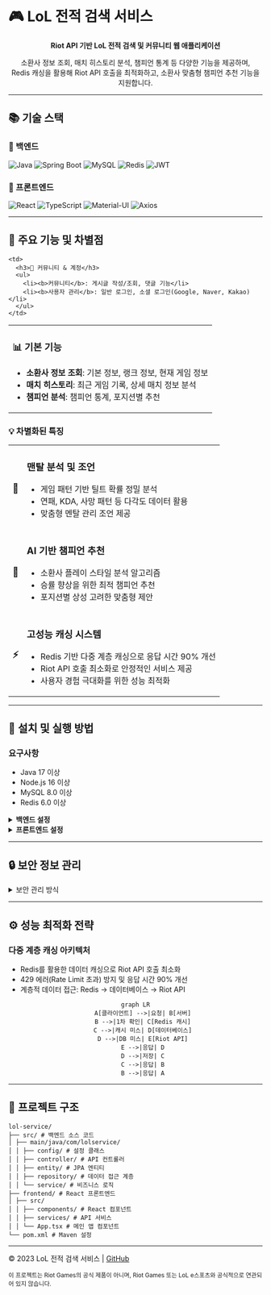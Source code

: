 # 🎮 LoL 전적 검색 서비스

<div align="center">
  
**Riot API 기반 LoL 전적 검색 및 커뮤니티 웹 애플리케이션**  
  
소환사 정보 조회, 매치 히스토리 분석, 챔피언 통계 등 다양한 기능을 제공하며,  
Redis 캐싱을 활용해 Riot API 호출을 최적화하고, 소환사 맞춤형 챔피언 추천 기능을 지원합니다.

</div>

---

## 📚 기술 스택

<div align="left">
  
### 🔧 백엔드
![Java](https://img.shields.io/badge/Java_17-ED8B00?style=for-the-badge&logo=openjdk&logoColor=white)
![Spring Boot](https://img.shields.io/badge/Spring_Boot_3-6DB33F?style=for-the-badge&logo=spring-boot&logoColor=white)
![MySQL](https://img.shields.io/badge/MySQL_8-4479A1?style=for-the-badge&logo=mysql&logoColor=white)
![Redis](https://img.shields.io/badge/Redis_6-DC382D?style=for-the-badge&logo=redis&logoColor=white)
![JWT](https://img.shields.io/badge/JWT-000000?style=for-the-badge&logo=json-web-tokens&logoColor=white)

### 🎨 프론트엔드
![React](https://img.shields.io/badge/React-61DAFB?style=for-the-badge&logo=react&logoColor=black)
![TypeScript](https://img.shields.io/badge/TypeScript-3178C6?style=for-the-badge&logo=typescript&logoColor=white)
![Material-UI](https://img.shields.io/badge/Material_UI-0081CB?style=for-the-badge&logo=material-ui&logoColor=white)
![Axios](https://img.shields.io/badge/Axios-5A29E4?style=for-the-badge&logo=axios&logoColor=white)

</div>

---

## 🌟 주요 기능 및 차별점

<table>
  <tr>
    <td>
      <h3>📊 기본 기능</h3>
      <ul>
        <li><b>소환사 정보 조회</b>: 기본 정보, 랭크 정보, 현재 게임 정보</li>
        <li><b>매치 히스토리</b>: 최근 게임 기록, 상세 매치 정보 분석</li>
        <li><b>챔피언 분석</b>: 챔피언 통계, 포지션별 추천</li>
      </ul>
    </td>
    
    <td>
      <h3>👥 커뮤니티 & 계정</h3>
      <ul>
        <li><b>커뮤니티</b>: 게시글 작성/조회, 댓글 기능</li>
        <li><b>사용자 관리</b>: 일반 로그인, 소셜 로그인(Google, Naver, Kakao)</li>
      </ul>
    </td>
  </tr>
</table>

### 💡 차별화된 특징

<div align="left">
  <table>
    <tr>
      <td align="left"><h3>🧠</h3></td>
      <td>
        <h3>맨탈 분석 및 조언</h3>
        <ul>
          <li>게임 패턴 기반 틸트 확률 정밀 분석</li>
          <li>연패, KDA, 사망 패턴 등 다각도 데이터 활용</li>
          <li>맞춤형 멘탈 관리 조언 제공</li>
        </ul>
      </td>
    </tr>
    <tr>
      <td align="left"><h3>🎯</h3></td>
      <td>
        <h3>AI 기반 챔피언 추천</h3>
        <ul>
          <li>소환사 플레이 스타일 분석 알고리즘</li>
          <li>승률 향상을 위한 최적 챔피언 추천</li>
          <li>포지션별 상성 고려한 맞춤형 제안</li>
        </ul>
      </td>
    </tr>
    <tr>
      <td align="left"><h3>⚡</h3></td>
      <td>
        <h3>고성능 캐싱 시스템</h3>
        <ul>
          <li>Redis 기반 다중 계층 캐싱으로 응답 시간 90% 개선</li>
          <li>Riot API 호출 최소화로 안정적인 서비스 제공</li>
          <li>사용자 경험 극대화를 위한 성능 최적화</li>
        </ul>
      </td>
    </tr>
  </table>
</div>

---

## 🚀 설치 및 실행 방법

### 요구사항
- Java 17 이상
- Node.js 16 이상
- MySQL 8.0 이상
- Redis 6.0 이상

<details>
<summary><b>백엔드 설정</b></summary>

1. 프로젝트 클론
   ```bash
   git clone https://github.com/yourusername/lol-service.git
   cd lol-service
   ```

2. 설정 파일 생성
   ```bash
   cp src/main/resources/application-example.properties src/main/resources/application.properties
   cp src/main/resources/application-example.yml src/main/resources/application.yml
   ```
   - 복사한 파일 내의 민감한 정보(API 키, DB 비밀번호 등)를 실제 값으로 수정

3. 빌드 및 실행
   ```bash
   ./mvnw clean package -DskipTests
   java -jar target/lol-service-0.0.1-SNAPSHOT.jar
   ```
</details>

<details>
<summary><b>프론트엔드 설정</b></summary>

1. 환경 변수 파일 생성
   ```bash
   cd frontend
   cp .env.example .env
   ```
   - .env 파일 내의 환경 변수 값을 실제 값으로 수정

2. 의존성 설치 및 실행
   ```bash
   npm install
   npm start
   ```
</details>

---

## 🔒 보안 정보 관리

<details>
<summary>보안 관리 방식</summary>

이 프로젝트는 민감한 정보를 안전하게 관리하기 위해 다음과 같은 방식을 사용합니다:

1. **설정 파일 분리**: 
   - 실제 설정 파일(`application.properties`, `application.yml`, `.env`)은 Git에 포함되지 않음
   - 예제 파일(`application-example.properties`, `application-example.yml`, `.env.example`)만 저장소에 포함
   
2. **.gitignore 설정**:
   - 민감한 정보가 포함된 파일은 모두 `.gitignore`에 등록되어 Git 저장소에 추가되지 않음
   
3. **환경별 설정 관리**:
   - 개발, 테스트, 프로덕션 환경별 설정 파일 분리 가능
   - 예: `application-dev.properties`, `application-prod.properties`
</details>

---

## ⚙️ 성능 최적화 전략

### 다중 계층 캐싱 아키텍처
- Redis를 활용한 데이터 캐싱으로 Riot API 호출 최소화
- 429 에러(Rate Limit 초과) 방지 및 응답 시간 90% 개선
- 계층적 데이터 접근: Redis → 데이터베이스 → Riot API

<div align="center">
  
```mermaid
graph LR
    A[클라이언트] -->|요청| B[서버]
    B -->|1차 확인| C[Redis 캐시]
    C -->|캐시 미스| D[데이터베이스]
    D -->|DB 미스| E[Riot API]
    E -->|응답| D
    D -->|저장| C
    C -->|응답| B
    B -->|응답| A
```

</div>

---

## 📁 프로젝트 구조
```
lol-service/
├── src/ # 백엔드 소스 코드
│ ├── main/java/com/lolservice/
│ │ ├── config/ # 설정 클래스
│ │ ├── controller/ # API 컨트롤러
│ │ ├── entity/ # JPA 엔티티
│ │ ├── repository/ # 데이터 접근 계층
│ │ └── service/ # 비즈니스 로직
├── frontend/ # React 프론트엔드
│ ├── src/
│ │ ├── components/ # React 컴포넌트
│ │ ├── services/ # API 서비스
│ │ └── App.tsx # 메인 앱 컴포넌트
└── pom.xml # Maven 설정
```

---

<div align="left">
  
© 2023 LoL 전적 검색 서비스 | [GitHub](https://github.com/ahnjaewongg/META.XG)

<sub>이 프로젝트는 Riot Games의 공식 제품이 아니며, Riot Games 또는 LoL e스포츠와 공식적으로 연관되어 있지 않습니다.</sub>

</div>
